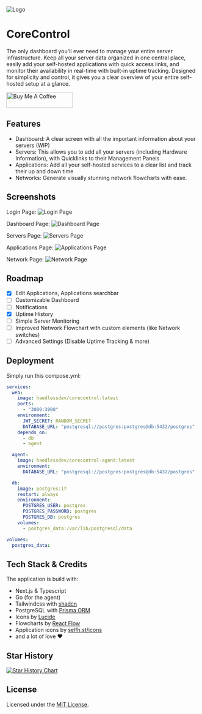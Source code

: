 
![Logo](https://i.ibb.co/hwSZTJH/Kopie-von-Cash-Mate.png)


# CoreControl

The only dashboard you'll ever need to manage your entire server infrastructure. Keep all your server data organized in one central place, easily add your self-hosted applications with quick access links, and monitor their availability in real-time with built-in uptime tracking. Designed for simplicity and control, it gives you a clear overview of your entire self-hosted setup at a glance.

<a href="https://buymeacoffee.com/corecontrol" target="_blank"><img src="https://cdn.buymeacoffee.com/buttons/default-orange.png" alt="Buy Me A Coffee" height="41" width="174"></a>

## Features

- Dashboard: A clear screen with all the important information about your servers (WIP)
- Servers: This allows you to add all your servers (including Hardware Information), with Quicklinks to their Management Panels
- Applications: Add all your self-hosted services to a clear list and track their up and down time
- Networks: Generate visually stunning network flowcharts with ease.

## Screenshots
Login Page:
![Login Page](https://i.ibb.co/QvvJvHxY/image.png)

Dashboard Page:
![Dashboard Page](https://i.ibb.co/G3FW5mVX/image.png)

Servers Page:
![Servers Page](https://i.ibb.co/v6Z79wJY/image.png)

Applications Page:
![Applications Page](https://i.ibb.co/zC1f6s9/image.png)

Network Page:
![Network Page](https://i.ibb.co/XkKYrGQX/image.png)

## Roadmap
- [X] Edit Applications, Applications searchbar
- [ ] Customizable Dashboard
- [ ] Notifications
- [X] Uptime History
- [ ] Simple Server Monitoring
- [ ] Improved Network Flowchart with custom elements (like Network switches)
- [ ] Advanced Settings (Disable Uptime Tracking & more)

## Deployment

Simply run this compose.yml:
```yml
services:
  web:
    image: haedlessdev/corecontrol:latest
    ports:
      - "3000:3000"
    environment:
      JWT_SECRET: RANDOM_SECRET
      DATABASE_URL: "postgresql://postgres:postgres@db:5432/postgres"
    depends_on:
      - db
      - agent

  agent:
    image: haedlessdev/corecontrol-agent:latest
    environment:
      DATABASE_URL: "postgresql://postgres:postgres@db:5432/postgres"

  db:
    image: postgres:17
    restart: always
    environment:
      POSTGRES_USER: postgres
      POSTGRES_PASSWORD: postgres
      POSTGRES_DB: postgres
    volumes:
      - postgres_data:/var/lib/postgresql/data

volumes:
  postgres_data:
```

## Tech Stack & Credits

The application is build with:
- Next.js & Typescript
- Go (for the agent)
- Tailwindcss with [shadcn](shadcn.com)
- PostgreSQL with [Prisma ORM](https://www.prisma.io/)
- Icons by [Lucide](https://lucide.dev/)
- Flowcharts by [React Flow](https://reactflow.dev/)
- Application icons by [selfh.st/icons](selfh.st/icons)
- and a lot of love ❤️

## Star History

[![Star History Chart](https://api.star-history.com/svg?repos=crocofied/CoreControl&type=Date)](https://www.star-history.com/#crocofied/CoreControl&Date)

## License

Licensed under the [MIT License](https://github.com/crocofied/CoreControl/blob/main/LICENSE).
